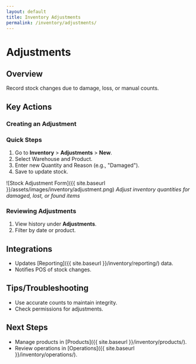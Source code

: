```yaml
---
layout: default
title: Inventory Adjustments
permalink: /inventory/adjustments/
---
```


# Adjustments

## Overview
Record stock changes due to damage, loss, or manual counts.

## Key Actions

### Creating an Adjustment
### Quick Steps
1. Go to **Inventory** > **Adjustments** > **New**.
2. Select Warehouse and Product.
3. Enter new Quantity and Reason (e.g., "Damaged").
4. Save to update stock.

![Stock Adjustment Form]({{ site.baseurl }}/assets/images/inventory/adjustment.png)
*Adjust inventory quantities for damaged, lost, or found items*

### Reviewing Adjustments
1. View history under **Adjustments**.
2. Filter by date or product.

## Integrations
- Updates [Reporting]({{ site.baseurl }}/inventory/reporting/) data.
- Notifies POS of stock changes.

## Tips/Troubleshooting
- Use accurate counts to maintain integrity.
- Check permissions for adjustments.

## Next Steps
- Manage products in [Products]({{ site.baseurl }}/inventory/products/).
- Review operations in [Operations]({{ site.baseurl }}/inventory/operations/).
